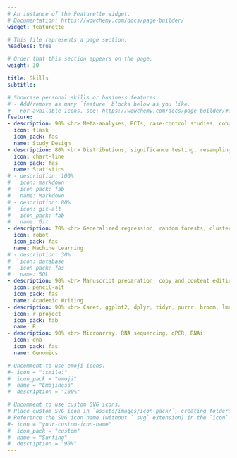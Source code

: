 ```yaml
---
# An instance of the Featurette widget.
# Documentation: https://wowchemy.com/docs/page-builder/
widget: featurette

# This file represents a page section.
headless: true

# Order that this section appears on the page.
weight: 30

title: Skills
subtitle:

# Showcase personal skills or business features.
# - Add/remove as many `feature` blocks below as you like.
# - For available icons, see: https://wowchemy.com/docs/page-builder/#icons
feature:
- description: 90% <br> Meta-analyses, RCTs, case-control studies, cohort studies, repeated measures, fractional factorials. 
  icon: flask
  icon_pack: fas
  name: Study Design
- description: 80% <br> Distributions, significance testing, resampling, non-parametric tests. 
  icon: chart-line
  icon_pack: fas
  name: Statistics
# - description: 100%
#   icon: markdown
#   icon_pack: fab
#   name: Markdown
# - description: 80%
#   icon: git-alt
#   icon_pack: fab
#   name: Git
- description: 70% <br> Generalized regression, random forests, clustering, text analytics.
  icon: robot
  icon_pack: fas
  name: Machine Learning
# - description: 30%
#   icon: database
#   icon_pack: fas
#   name: SQL
- description: 90% <br> Manuscript preparation, copy and content editing, grant writing. 
  icon: pencil-alt
  icon_pack: fas
  name: Academic Writing
- description: 90% <br> Caret, ggplot2, dplyr, tidyr, purrr, broom, lme4, knitr.
  icon: r-project
  icon_pack: fab
  name: R
- description: 90% <br> Microarray, RNA sequencing, qPCR, RNAi.
  icon: dna
  icon_pack: fas
  name: Genomics

# Uncomment to use emoji icons.
#- icon = ":smile:"
#  icon_pack = "emoji"
#  name = "Emojiness"
#  description = "100%"  

# Uncomment to use custom SVG icons.
# Place custom SVG icon in `assets/images/icon-pack/`, creating folders if necessary.
# Reference the SVG icon name (without `.svg` extension) in the `icon` field.
#- icon = "your-custom-icon-name"
#  icon_pack = "custom"
#  name = "Surfing"
#  description = "90%"
---
```

